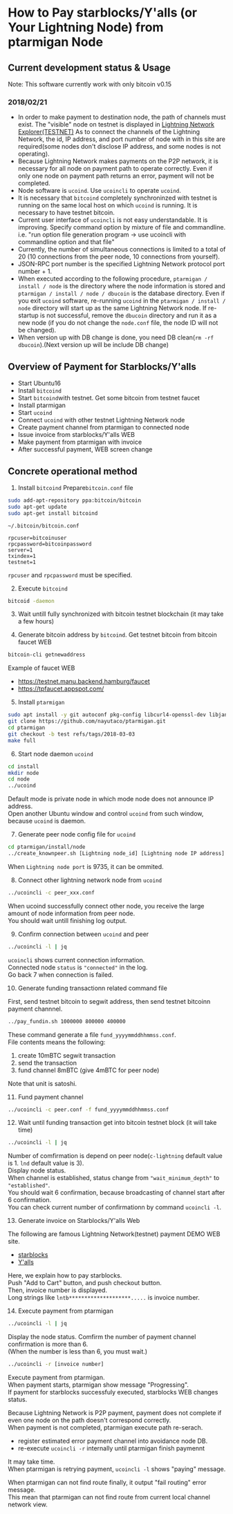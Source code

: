 # How to Pay starblocks/Y'alls (or Your Lightning Node) from ptarmigan Node

## Current development status & Usage

Note: This software currently work with only bitcoin v0.15

### 2018/02/21

- In order to make payment to destination node, the path of channels must exist.
  The "visible" node on testnet is displayed in [Lightning Network Explorer(TESTNET)](https://explorer.acinq.co/#/)
  As to connect the channels of the Lightning Network, the id, IP address, and port number of node with in this site are required(some nodes don't disclose IP address, and some nodes is not operating).
- Because Lightning Network makes payments on the P2P network, it is necessary for all node on payment path to operate correctly. Even if only one node on payment path returns an error, payment will not be completed.
- Node software is `ucoind`. Use `ucoincli` to operate `ucoind`.
- It is necessary that `bitcoind` completely synchroninzed with testnet is running on the same local host on which `ucoind` is running. It is necessary to have testnet bitcoin.
- Current user interface of `ucoincli` is not easy understandable. It is improving.
  Specify command option by mixture of file and commandline.
  i.e. "run option file generation program -> use ucoincli with commandline option and that file"
- Currently, the number of simultaneous connections is limited to a total of 20 (10 connections from the peer node, 10 connections from yourself).
- JSON-RPC port number is the specified Lightning Network protocol port number + 1.
- When executed according to the following procedure, `ptarmigan / install / node` is the directory where the node information is stored and `ptarmigan / install / node / dbucoin` is the database directory.
  Even if you exit `ucoind` software, re-running `ucoind` in the `ptarmigan / install / node` directory will start up as the same Lightning Network node.
  If re-startup is not successful, remove the `dbucoin` directory and run it as a new node (if you do not change the `node.conf` file, the node ID will not be changed).
- When version up with DB change is done, you need DB clean(`rm -rf dbucoin`).(Next version up will be include DB change)

## Overview of Payment for Starblocks/Y'alls

- Start Ubuntu16
- Install `bitcoind`
- Start `bitcoind`with testnet. Get some bitcoin from testnet faucet
- Install ptarmigan
- Start `ucoind`
- Connect `ucoind` with other testnet Lightning Network node
- Create payment channel from ptarmigan to connected node
- Issue invoice from starblocks/Y'alls WEB
- Make payment from ptarmigan with invoice
- After successful payment, WEB screen change

## Concrete operational method

1. Install `bitcoind`  Prepare`bitcoin.conf` file

```bash
sudo add-apt-repository ppa:bitcoin/bitcoin
sudo apt-get update
sudo apt-get install bitcoind
```

`~/.bitcoin/bitcoin.conf`

```text
rpcuser=bitcoinuser
rpcpassword=bitcoinpassword
server=1
txindex=1
testnet=1
```

`rpcuser` and `rpcpassword` must be specified.

2. Execute `bitcoind`

```bash
bitcoid -daemon
```

3. Wait untill fully synchronized with bitcoin testnet blockchain (it may take a few hours)

4. Generate bitcoin address by `bitcoind`. Get testnet bitcoin from bitcoin faucet WEB

```bash
bitcoin-cli getnewaddress
```

Example of faucet WEB

- https://testnet.manu.backend.hamburg/faucet
- https://tpfaucet.appspot.com/

5. Install `ptarmigan`

```bash
sudo apt install -y git autoconf pkg-config libcurl4-openssl-dev libjansson-dev libev-dev libboost-all-dev build-essential libtool jq bc
git clone https://github.com/nayutaco/ptarmigan.git
cd ptarmigan
git checkout -b test refs/tags/2018-03-03
make full
```

6. Start node daemon `ucoind`

```bash
cd install
mkdir node
cd node
../ucoind
```

Default mode is private node in which mode node does not announce IP address.  
Open another Ubuntu window and control `ucoind` from such window, because `ucoind` is daemon.

7. Generate peer node config file for `ucoind`

```bash
cd ptarmigan/install/node
../create_knownpeer.sh [Lightning node_id] [Lightning node IP address] [Lightning node port] > peer_xxx.conf
```

When `Lightning node port` is 9735, it can be ommited.

8. Connect other lightning network node from `ucoind`

```bash
../ucoincli -c peer_xxx.conf
```

When ucoind successfully connect other node, you receive the large amount of node information from peer node.  
You should wait untill finishing log output.

9. Confirm connection between  `ucoind` and peer

```bash
../ucoincli -l | jq
```

`ucoincli` shows current connection information.  
Connected node `status` is `"connected"` in the log.  
Go back 7 when connection is failed.

10. Generate funding transactionn related command file

First, send testnet bitcoin to segwit address, then send testnet bitcoinn payment channnel.

```bash
../pay_fundin.sh 1000000 800000 400000
```

These command generate a file `fund_yyyymmddhhmmss.conf`.  
File contents means the following:

  1. create 10mBTC segwit transaction
  2. send the transaction
  3. fund channel 8mBTC (give 4mBTC for peer node)

Note that unit is satoshi.

11. Fund payment channel

```bash
../ucoincli -c peer.conf -f fund_yyyymmddhhmmss.conf
```

12. Wait until funding transaction get into bitcoin testnet block (it will take time)

```bash
../ucoincli -l | jq
```

Number of comfirmation is depend on peer node(`c-lightning` default value is 1. `lnd` default value is 3).  
Display node status.  
When channel is established, status change from `"wait_minimum_depth"` to `"established"`.  
You should wait 6 confirmation, because broadcasting of channel start after 6 confirmation.  
You can check current number of confirmationn by command `ucoincli -l`.

13. Generate invoice on Starblocks/Y'alls Web

The following are famous Lightning Network(testnet) payment DEMO WEB site.

- [starblocks](https://starblocks.acinq.co/#/)
- [Y'alls](https://yalls.org/)

Here, we explain how to pay starblocks.  
Push "Add to Cart" button, and push checkout button.  
Then, invoice number is displayed.  
Long strings like `lntb********************.....` is invoice number.

14. Execute payment from ptarmigan

```bash
../ucoincli -l | jq
```

Display the node status. Comfirm the number of payment channel confirmation is more than 6.  
(When the number is less than 6, you must wait.)  

```bash
../ucoincli -r [invoice number]
```

Execute payment from ptarmigan.  
When payment starts, ptarmigan show message "Progressing".  
If payment for starblocks successfuly executed, starblocks WEB changes status.

Because Lightning Network is P2P payment, payment does not complete if even one node on the path doesn't correspond correctly.  
When payment is not completed, ptarmigan execute path re-serach.

- register estimated error payment channel into avoidance node DB.
- re-execute `ucoincli -r` internally until ptarmigan finish paymennt

It may take time.  
When ptarmigan is retrying payment, `ucoincli -l` shows "paying" message.  

When ptarmigan can not find route finally, it output "fail routing" error message.  
This mean that ptarmigan can not find route from current local channel network view.
